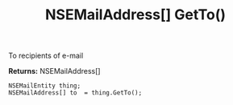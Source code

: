 ﻿---
uid: crmscript_ref_NSEMailEntity_GetTo
title: NSEMailAddress[] GetTo()
intellisense: NSEMailEntity.GetTo
keywords: NSEMailEntity, GetTo
so.topic: reference
---

To recipients of e-mail

**Returns:** NSEMailAddress[]


```crmscript
NSEMailEntity thing;
NSEMailAddress[] to  = thing.GetTo();
```


